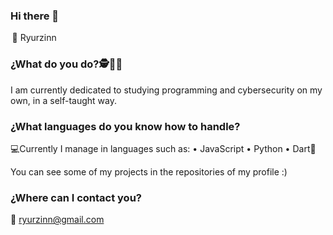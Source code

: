 ### Hi there 👋

  💼 Ryurzinn

### ¿What do you do?🕵️👨‍💻 
I am currently dedicated to studying programming and cybersecurity on my own, in a self-taught way.

### ¿What languages do you know how to handle?
💻Currently I manage in languages such as:
• JavaScript
• Python
• Dart📲

You can see some of my projects in the repositories of my profile :)

### ¿Where can I contact you?
📧 ryurzinn@gmail.com


